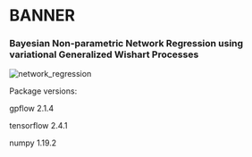 # BANNER
### Bayesian Non-parametric Network Regression using variational Generalized Wishart Processes

![network_regression](https://user-images.githubusercontent.com/39411160/107499592-6db7e700-6b95-11eb-8acd-21979d91c82f.png)


Package versions:

gpflow 2.1.4

tensorflow 2.4.1

numpy 1.19.2

